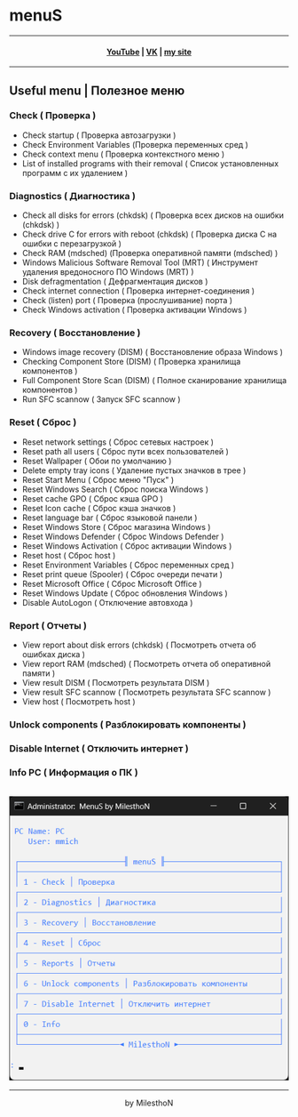 # menuS
***
<h4 align="center"> <a href="https://www.youtube.com/channel/UCy2JxQdX8dT2Tbj4ykUkqFw">YouTube</a> | <a href="https://VK.com/id180544766">VK</a> | <a href="https://milesthon.github.io">my site</a> </h4>

***
## Useful menu | Полезное меню

### Check ( Проверка )
- Check startup ( Проверка автозагрузки )
- Check Environment Variables (Проверка переменных сред )
- Check context menu ( Проверка контекстного меню )
- List of installed programs with their removal ( Список установленных программ с их удалением )
### Diagnostics ( Диагностика )
- Check all disks for errors (chkdsk) ( Проверка всех дисков на ошибки (chkdsk) )
- Check drive C for errors with reboot (chkdsk) ( Проверка диска C на ошибки с перезагрузкой )
- Check RAM (mdsched) (Проверка оперативной памяти (mdsched) )
- Windows Malicious Software Removal Tool (MRT) ( Инструмент удаления вредоносного ПО Windows (MRT) )
- Disk defragmentation ( Дефрагментация дисков )
- Check internet connection ( Проверка интернет-соединения )
- Check (listen) port ( Проверка (прослушивание) порта )
- Check Windows activation ( Проверка активации Windows )
### Recovery ( Восстановление )
- Windows image recovery (DISM) ( Восстановление образа Windows )
- Checking Component Store (DISM) ( Проверка хранилища компонентов )
- Full Component Store Scan (DISM) ( Полное сканирование хранилища компонентов )
- Run SFC scannow ( Запуск SFC scannow )
### Reset ( Сброс )
- Reset network settings ( Сброс сетевых настроек )
- Reset path all users ( Сброс пути всех пользователей )
- Reset Wallpaper ( Обои по умолчанию )
- Delete empty tray icons ( Удаление пустых значков в трее )
- Reset Start Menu ( Сброс меню "Пуск" )
- Reset Windows Search ( Сброс поиска Windows )
- Reset cache GPO ( Сброс кэша GPO )
- Reset Icon cache ( Сброс кэша значков )
- Reset language bar ( Сброс языковой панели )
- Reset Windows Store ( Сброс магазина Windows )
- Reset Windows Defender ( Сброс Windows Defender )
- Reset Windows Activation ( Сброс активации Windows )
- Reset host ( Сброс host )
- Reset Environment Variables ( Сброс переменных сред )
- Reset print queue (Spooler) ( Сброс очереди печати )
- Reset Microsoft Office ( Сброс Microsoft Office )
- Reset Windows Update ( Сброс обновления Windows )
- Disable AutoLogon ( Отключение автовхода )
### Report ( Отчеты )
- View report about disk errors (chkdsk) ( Посмотреть отчета об ошибках диска )
- View report RAM (mdsched) ( Посмотреть отчета об оперативной памяти )
- View result DISM ( Посмотреть результата DISM )
- View result SFC scannow ( Посмотреть результата SFC scannow )
- View host ( Посмотреть host )
### Unlock components ( Разблокировать компоненты )
### Disable Internet ( Отключить интернет )
### Info PC ( Информация о ПК )

<br>
<div align="center">  
<img alt="Image" src="https://github.com/MilesthoN/menuS/blob/main/Image.png"/>

***
by MilesthoN
